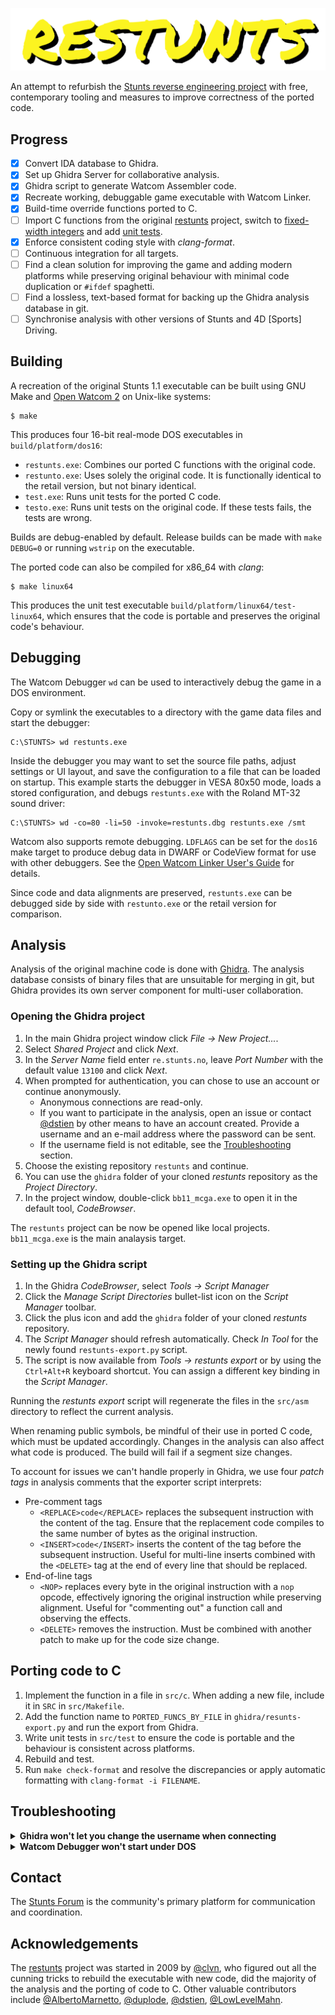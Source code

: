 ![restunts](assets/logo.svg)

An attempt to refurbish the [Stunts reverse engineering project](https://github.com/4d-stunts/restunts) with free, contemporary tooling and measures to improve correctness of the ported code.

## Progress

- [X] Convert IDA database to Ghidra.
- [X] Set up Ghidra Server for collaborative analysis.
- [X] Ghidra script to generate Watcom Assembler code.
- [X] Recreate working, debuggable game executable with Watcom Linker.
- [X] Build-time override functions ported to C.
- [ ] Import C functions from the original [restunts](https://github.com/4d-stunts/restunts) project, switch to [fixed-width integers](https://en.wikipedia.org/wiki/C_data_types#Fixed-width_integer_types) and add [unit tests](https://en.wikipedia.org/wiki/Unit_testing).
- [X] Enforce consistent coding style with *clang-format*.
- [ ] Continuous integration for all targets.
- [ ] Find a clean solution for improving the game and adding modern platforms while preserving original behaviour with minimal code duplication or `#ifdef` spaghetti.
- [ ] Find a lossless, text-based format for backing up the Ghidra analysis database in git.
- [ ] Synchronise analysis with other versions of Stunts and 4D [Sports] Driving.

## Building

A recreation of the original Stunts 1.1 executable can be built using GNU Make and [Open Watcom 2](https://github.com/open-watcom/open-watcom-v2) on Unix-like systems:
```
$ make
```
This produces four 16-bit real-mode DOS executables in `build/platform/dos16`:
* `restunts.exe`: Combines our ported C functions with the original code.
* `restunto.exe`: Uses solely the original code. It is functionally identical to the retail version, but not binary identical.
* `test.exe`: Runs unit tests for the ported C code.
* `testo.exe`: Runs unit tests on the original code. If these tests fails, the tests are wrong.

Builds are debug-enabled by default. Release builds can be made with `make DEBUG=0` or running `wstrip` on the executable.

The ported code can also be compiled for x86_64 with *clang*:
```
$ make linux64
```
This produces the unit test executable `build/platform/linux64/test-linux64`, which ensures that the code is portable and preserves the original code's behaviour.

## Debugging

The Watcom Debugger `wd` can be used to interactively debug the game in a DOS environment.

Copy or symlink the executables to a directory with the game data files and start the debugger:
```
C:\STUNTS> wd restunts.exe
```
Inside the debugger you may want to set the source file paths, adjust settings or UI layout, and save the configuration to a file that can be loaded on startup. This example starts the debugger in VESA 80x50 mode, loads a stored configuration, and debugs `restunts.exe` with the Roland MT-32 sound driver:
```
C:\STUNTS> wd -co=80 -li=50 -invoke=restunts.dbg restunts.exe /smt
```
Watcom also supports remote debugging. `LDFLAGS` can be set for the `dos16` make target to produce debug data in DWARF or CodeView format for use with other debuggers. See the [Open Watcom Linker User's Guide](https://open-watcom.github.io/open-watcom-v2-wikidocs/lguide.pdf) for details.

Since code and data alignments are preserved, `restunts.exe` can be debugged side by side with `restunto.exe` or the retail version for comparison.

## Analysis

Analysis of the original machine code is done with [Ghidra](https://www.nsa.gov/ghidra). The analysis database consists of binary files that are unsuitable for merging in git, but Ghidra provides its own server component for multi-user collaboration.

### Opening the Ghidra project
1. In the main Ghidra project window click *File → New Project...*.
2. Select *Shared Project* and click *Next*.
3. In the *Server Name* field enter `re.stunts.no`, leave *Port Number* with the default value `13100` and click *Next*.
4. When prompted for authentication, you can chose to use an account or continue anonymously.
    * Anonymous connections are read-only.
    * If you want to participate in the analysis, open an issue or contact [@dstien](https://github.com/dstien) by other means to have an account created. Provide a username and an e-mail address where the password can be sent.
    * If the username field is not editable, see the [Troubleshooting](#troubleshooting) section.
5. Choose the existing repository `restunts` and continue.
6. You can use the `ghidra` folder of your cloned *restunts* repository as the *Project Directory*.
7. In the project window, double-click `bb11_mcga.exe` to open it in the default tool, *CodeBrowser*.

The `restunts` project can be now be opened like local projects. `bb11_mcga.exe` is the main analaysis target.

### Setting up the Ghidra script

1. In the Ghidra *CodeBrowser*, select *Tools → Script Manager*
2. Click the *Manage Script Directories* bullet-list icon on the *Script Manager* toolbar.
3. Click the plus icon and add the `ghidra` folder of your cloned *restunts* repository.
4. The *Script Manager* should refresh automatically. Check *In Tool* for the newly found `restunts-export.py` script.
5. The script is now available from *Tools → restunts export* or by using the `Ctrl+Alt+R` keyboard shortcut. You can assign a different key binding in the *Script Manager*.

Running the *restunts export* script will regenerate the files in the `src/asm` directory to reflect the current analysis.

When renaming public symbols, be mindful of their use in ported C code, which must be updated accordingly. Changes in the analysis can also affect what code is produced. The build will fail if a segment size changes.

To account for issues we can't handle properly in Ghidra, we use four *patch tags* in analysis comments that the exporter script interprets:
* Pre-comment tags
    * `<REPLACE>code</REPLACE>` replaces the subsequent instruction with the content of the tag. Ensure that the replacement code compiles to the same number of bytes as the original instruction.
    * `<INSERT>code</INSERT>` inserts the content of the tag before the subsequent instruction. Useful for multi-line inserts combined with the `<DELETE>` tag at the end of every line that should be replaced.
* End-of-line tags
    * `<NOP>` replaces every byte in the original instruction with a `nop` opcode, effectively ignoring the original instruction while preserving alignment. Useful for "commenting out" a function call and observing the effects.
    * `<DELETE>` removes the instruction. Must be combined with another patch to make up for the code size change.

## Porting code to C

1. Implement the function in a file in `src/c`. When adding a new file, include it in `SRC` in `src/Makefile`.
2. Add the function name to `PORTED_FUNCS_BY_FILE` in `ghidra/resunts-export.py` and run the export from Ghidra.
3. Write unit tests in `src/test` to ensure the code is portable and the behaviour is consistent across platforms.
4. Rebuild and test.
5. Run `make check-format` and resolve the discrepancies or apply automatic formatting with `clang-format -i FILENAME`.

## Troubleshooting

<details>
<summary><b>Ghidra won't let you change the username when connecting</b></summary>

Try launching Ghidra with:
```
$ env JAVA_TOOL_OPTIONS='-Duser.name=<USERNAME>' ghidra
```
This workaround will prevent you from opening other Ghidra projects because they are tied to your local system account name. Either start Ghidra as normal to work on other projects, or edit the owner in each project's `<PROJECT>.rep/project.prp` file.
* NationalSecurityAgency/ghidra#7454
</details>

<details>
<summary><b>Watcom Debugger won't start under DOS</b></summary>

Install the older [Open Watcom 1.9](https://github.com/open-watcom/open-watcom-1.9/releases/tag/ow1.9) in your DOS environment. The 2.0 project has regressions with DOS debugging:
* open-watcom/open-watcom-v2#1396
* open-watcom/open-watcom-v2#1417
</details>

## Contact

The [Stunts Forum](https://forum.stunts.hu/index.php?board=90.0) is the community's primary platform for communication and coordination.

## Acknowledgements

The [restunts](https://github.com/4d-stunts/restunts) project was started in 2009 by [@clvn](https://github.com/clvn), who figured out all the cunning tricks to rebuild the executable with new code, did the majority of the analysis and the porting of code to C. Other valuable contributors include [@AlbertoMarnetto](https://github.com/AlbertoMarnetto),  [@duplode](https://github.com/duplode), [@dstien](https://github.com/dstien), [@LowLevelMahn](https://github.com/LowLevelMahn).

